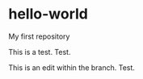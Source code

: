 # hello-world
My first repository


This is a test.
Test.

This is an edit within the branch. Test.
